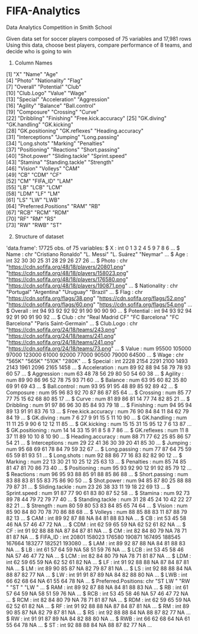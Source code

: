 # FIFA-Analytics
Data Analytics Competition in Smith School 

Given data set for soccer players composed of 75 variables and 17,981 rows
Using this data, choose best players, compare performance of 8 teams, and decide who is going to win

1. Column Names 

 [1] "X"                   "Name"                "Age"                
 [4] "Photo"               "Nationality"         "Flag"               
 [7] "Overall"             "Potential"           "Club"               
[10] "Club.Logo"           "Value"               "Wage"               
[13] "Special"             "Acceleration"        "Aggression"         
[16] "Agility"             "Balance"             "Ball.control"       
[19] "Composure"           "Crossing"            "Curve"              
[22] "Dribbling"           "Finishing"           "Free.kick.accuracy" 
[25] "GK.diving"           "GK.handling"         "GK.kicking"         
[28] "GK.positioning"      "GK.reflexes"         "Heading.accuracy"   
[31] "Interceptions"       "Jumping"             "Long.passing"       
[34] "Long.shots"          "Marking"             "Penalties"          
[37] "Positioning"         "Reactions"           "Short.passing"      
[40] "Shot.power"          "Sliding.tackle"      "Sprint.speed"       
[43] "Stamina"             "Standing.tackle"     "Strength"           
[46] "Vision"              "Volleys"             "CAM"                
[49] "CB"                  "CDM"                 "CF"                 
[52] "CM"                  "FIFA_ID"             "LAM"                
[55] "LB"                  "LCB"                 "LCM"                
[58] "LDM"                 "LF"                  "LM"                 
[61] "LS"                  "LW"                  "LWB"                
[64] "Preferred.Positions" "RAM"                 "RB"                 
[67] "RCB"                 "RCM"                 "RDM"                
[70] "RF"                  "RM"                  "RS"                 
[73] "RW"                  "RWB"                 "ST"     

2. Structure of dataset

'data.frame':	17725 obs. of  75 variables:
 $ X                  : int  0 1 3 2 4 5 9 7 8 6 ...
 $ Name               : chr  "Cristiano Ronaldo" "L. Messi" "L. Suárez" "Neymar" ...
 $ Age                : int  32 30 30 25 31 28 29 26 27 26 ...
 $ Photo              : chr  "https://cdn.sofifa.org/48/18/players/20801.png" "https://cdn.sofifa.org/48/18/players/158023.png" "https://cdn.sofifa.org/48/18/players/176580.png" "https://cdn.sofifa.org/48/18/players/190871.png" ...
 $ Nationality        : chr  "Portugal" "Argentina" "Uruguay" "Brazil" ...
 $ Flag               : chr  "https://cdn.sofifa.org/flags/38.png" "https://cdn.sofifa.org/flags/52.png" "https://cdn.sofifa.org/flags/60.png" "https://cdn.sofifa.org/flags/54.png" ...
 $ Overall            : int  94 93 92 92 92 91 90 90 90 90 ...
 $ Potential          : int  94 93 92 94 92 91 90 91 90 92 ...
 $ Club               : chr  "Real Madrid CF" "FC Barcelona" "FC Barcelona" "Paris Saint-Germain" ...
 $ Club.Logo          : chr  "https://cdn.sofifa.org/24/18/teams/243.png" "https://cdn.sofifa.org/24/18/teams/241.png" "https://cdn.sofifa.org/24/18/teams/241.png" "https://cdn.sofifa.org/24/18/teams/73.png" ...
 $ Value              : num  95500 105000 97000 123000 61000 92000 77000 90500 79000 64500 ...
 $ Wage               : chr  "565K" "565K" "510K" "280K" ...
 $ Special            : int  2228 2154 2291 2100 1493 2143 1961 2096 2165 1458 ...
 $ Acceleration       : num  89 92 88 94 58 79 78 93 60 57 ...
 $ Aggression         : num  63 48 78 56 29 80 50 54 60 38 ...
 $ Agility            : num  89 90 86 96 52 78 75 93 71 60 ...
 $ Balance            : num  63 95 60 82 35 80 69 91 69 43 ...
 $ Ball.control       : num  93 95 91 95 48 89 85 92 89 42 ...
 $ Composure          : num  95 96 83 92 70 87 86 87 85 64 ...
 $ Crossing           : num  85 77 77 75 15 62 68 80 85 17 ...
 $ Curve              : num  81 89 86 81 14 77 74 82 85 21 ...
 $ Dribbling          : num  91 97 86 96 30 85 84 93 79 18 ...
 $ Finishing          : num  94 95 94 89 13 91 91 83 76 13 ...
 $ Free.kick.accuracy : num  76 90 84 84 11 84 62 79 84 19 ...
 $ GK.diving          : num  7 6 27 9 91 15 5 11 10 90 ...
 $ GK.handling        : num  11 11 25 9 90 6 12 12 11 85 ...
 $ GK.kicking         : num  15 15 31 15 95 12 7 6 13 87 ...
 $ GK.positioning     : num  14 14 33 15 91 8 5 8 7 86 ...
 $ GK.reflexes        : num  11 8 37 11 89 10 10 8 10 90 ...
 $ Heading.accuracy   : num  88 71 77 62 25 85 86 57 54 21 ...
 $ Interceptions      : num  29 22 41 36 30 39 20 41 85 30 ...
 $ Jumping            : num  95 68 69 61 78 84 79 59 32 67 ...
 $ Long.passing       : num  77 87 64 75 59 65 59 81 93 51 ...
 $ Long.shots         : num  92 88 86 77 16 83 82 82 90 12 ...
 $ Marking            : num  22 13 30 21 10 25 12 25 63 13 ...
 $ Penalties          : num  85 74 85 81 47 81 70 86 73 40 ...
 $ Positioning        : num  95 93 92 90 12 91 92 85 79 12 ...
 $ Reactions          : num  96 95 93 88 85 91 88 85 86 88 ...
 $ Short.passing      : num  83 88 83 81 55 83 75 86 90 50 ...
 $ Shot.power         : num  94 85 87 80 25 88 88 79 87 31 ...
 $ Sliding.tackle     : num  23 26 38 33 11 19 18 22 69 13 ...
 $ Sprint.speed       : num  91 87 77 90 61 83 80 87 52 58 ...
 $ Stamina            : num  92 73 89 78 44 79 72 79 77 40 ...
 $ Standing.tackle    : num  31 28 45 24 10 42 22 27 82 21 ...
 $ Strength           : num  80 59 80 53 83 84 85 65 74 64 ...
 $ Vision             : num  85 90 84 80 70 78 70 86 88 68 ...
 $ Volleys            : num  88 85 88 83 11 87 88 79 82 13 ...
 $ CAM                : int  89 92 87 88 NA 84 81 88 83 NA ...
 $ CB                 : int  53 45 58 46 NA 57 46 47 72 NA ...
 $ CDM                : int  62 59 65 59 NA 62 52 61 82 NA ...
 $ CF                 : int  91 92 88 88 NA 87 84 87 81 NA ...
 $ CM                 : int  82 84 80 79 NA 78 71 81 87 NA ...
 $ FIFA_ID            : int  20801 158023 176580 190871 167495 188545 167664 183277 182521 193080 ...
 $ LAM                : int  89 92 87 88 NA 84 81 88 83 NA ...
 $ LB                 : int  61 57 64 59 NA 58 51 59 76 NA ...
 $ LCB                : int  53 45 58 46 NA 57 46 47 72 NA ...
 $ LCM                : int  82 84 80 79 NA 78 71 81 87 NA ...
 $ LDM                : int  62 59 65 59 NA 62 52 61 82 NA ...
 $ LF                 : int  91 92 88 88 NA 87 84 87 81 NA ...
 $ LM                 : int  89 90 85 87 NA 82 79 87 81 NA ...
 $ LS                 : int  92 88 88 84 NA 88 87 82 77 NA ...
 $ LW                 : int  91 91 87 89 NA 84 82 88 80 NA ...
 $ LWB                : int  66 62 68 64 NA 61 55 64 78 NA ...
 $ Preferred.Positions: chr  "ST LW " "RW " "ST " "LW " ...
 $ RAM                : int  89 92 87 88 NA 84 81 88 83 NA ...
 $ RB                 : int  61 57 64 59 NA 58 51 59 76 NA ...
 $ RCB                : int  53 45 58 46 NA 57 46 47 72 NA ...
 $ RCM                : int  82 84 80 79 NA 78 71 81 87 NA ...
 $ RDM                : int  62 59 65 59 NA 62 52 61 82 NA ...
 $ RF                 : int  91 92 88 88 NA 87 84 87 81 NA ...
 $ RM                 : int  89 90 85 87 NA 82 79 87 81 NA ...
 $ RS                 : int  92 88 88 84 NA 88 87 82 77 NA ...
 $ RW                 : int  91 91 87 89 NA 84 82 88 80 NA ...
 $ RWB                : int  66 62 68 64 NA 61 55 64 78 NA ...
 $ ST                 : int  92 88 88 84 NA 88 87 82 77 NA ...

